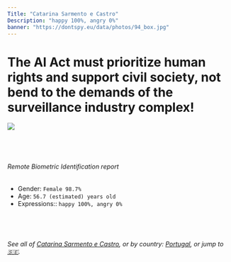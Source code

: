 ```yaml
---
Title: "Catarina Sarmento e Castro"
Description: "happy 100%, angry 0%"
banner: "https://dontspy.eu/data/photos/94_box.jpg"
---
```


# The AI Act must prioritize human rights and support civil society, not bend to the demands of the surveillance industry complex!

<link rel="stylesheet" type="text/css" href="/css/blog.css" />

<div class="is-fake" hidden>

_This image is **clearly fake**_, yet we [continue to collect them because the AI Act negotiations](/blog/why-deepfake/) are heading in a direction that will only make people's lives more complicated. For a more in-depth explanation, read: [Double threat: why losing the battle against Face Biometrics would fuel the proliferation of deepfakes](/blog/the-dual-threat-how-losing-the-biometric-battle-fuels-deepfake-proliferation/).


</div>

<!-- <img src="https://dontspy.eu/data/photos/54_box.jpg" /> -->
<img src="https://dontspy.eu/data/photos/94_box.jpg" />

## <br>

###### Remote Biometric Identification report

* <span class="label">Gender:</span> `Female 98.7%`
* <span class="label">Age:</span> `56.7 (estimated) years old`
* <span class="label">Expressions::</span> `happy 100%, angry 0%`

## <br>

###### See all of [Catarina Sarmento e Castro](/policymaker#Catarina%20Sarmento%20e%20Castro), or by country: [Portugal](/country#Portugal), or jump to [🇸🇪](/x/233).

## <br>
